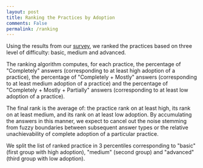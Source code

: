 ```yaml
---
layout: post
title: Ranking the Practices by Adoption
comments: False
permalink: /ranking
---
```


Using the results from our <a href="/survey">survey</a>, we ranked the practices based on three level of difficulty: basic, medium and advanced.

The ranking algorithm computes, for each practice, the percentage of "Completely" answers (corresponding to at least high adoption of a practice), the percentage of "Completely + Mostly" answers (corresponding to at least medium adoption of a practice) and the percentage of "Completely + Mostly + Partially" answers (corresponding to at least low adoption of a practice).

The final rank is the average of: the practice rank on at least high, its rank on at least medium, and its rank on at least low adoption.
By accumulating the answers in this manner, we expect to cancel out the noise stemming from fuzzy boundaries between subsequent answer types or the relative unachievability of complete adoption of a particular practice.

We split the list of ranked practice in 3 percentiles corresponding to "basic" (first group with high adoption), "medium" (second group) and "advanced" (third group with low adoption).

<!-- An overview of the percentage of answers for each practice is illustrated below.

 <div>
      <img src="/assets/img/ranked_practices.png" class="blog-image">
</div> -->
